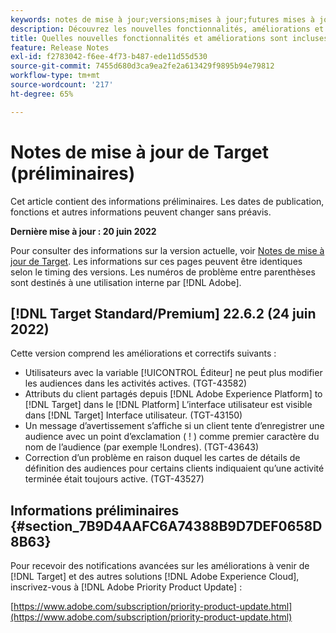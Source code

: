 ```yaml
---
keywords: notes de mise à jour;versions;mises à jour;futures mises à jour;améliorations;nouvelles fonctionnalités;correctifs;préliminaire
description: Découvrez les nouvelles fonctionnalités, améliorations et correctifs de la prochaine version d’Adobe Target, notamment les SDK, les API et les bibliothèques JavaScript.
title: Quelles nouvelles fonctionnalités et améliorations sont incluses dans la prochaine version ?
feature: Release Notes
exl-id: f2783042-f6ee-4f73-b487-ede11d55d530
source-git-commit: 7455d680d3ca9ea2fe2a613429f9895b94e79812
workflow-type: tm+mt
source-wordcount: '217'
ht-degree: 65%

---
```


# Notes de mise à jour de Target (préliminaires)

Cet article contient des informations préliminaires. Les dates de publication, fonctions et autres informations peuvent changer sans préavis.

**Dernière mise à jour : 20 juin 2022**

Pour consulter des informations sur la version actuelle, voir [Notes de mise à jour de Target](release-notes.md). Les informations sur ces pages peuvent être identiques selon le timing des versions. Les numéros de problème entre parenthèses sont destinés à une utilisation interne par [!DNL Adobe].

## [!DNL Target Standard/Premium] 22.6.2 (24 juin 2022)

Cette version comprend les améliorations et correctifs suivants :

* Utilisateurs avec la variable [!UICONTROL Éditeur] ne peut plus modifier les audiences dans les activités actives. (TGT-43582)
* Attributs du client partagés depuis [!DNL Adobe Experience Platform] to [!DNL Target] dans le [!DNL Platform] L’interface utilisateur est visible dans [!DNL Target] Interface utilisateur. (TGT-43150)
* Un message d’avertissement s’affiche si un client tente d’enregistrer une audience avec un point d’exclamation ( ! ) comme premier caractère du nom de l’audience (par exemple !Londres). (TGT-43643)
* Correction d’un problème en raison duquel les cartes de détails de définition des audiences pour certains clients indiquaient qu’une activité terminée était toujours active. (TGT-43527)

## Informations préliminaires {#section_7B9D4AAFC6A74388B9D7DEF0658D8B63}

Pour recevoir des notifications avancées sur les améliorations à venir de [!DNL Target] et des autres solutions [!DNL Adobe Experience Cloud], inscrivez-vous à [!DNL Adobe Priority Product Update] :

[https://www.adobe.com/subscription/priority-product-update.html](https://www.adobe.com/subscription/priority-product-update.html)
